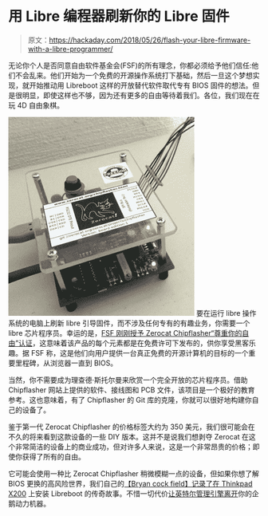 # 用 Libre 编程器刷新你的 Libre 固件

> 原文：<https://hackaday.com/2018/05/26/flash-your-libre-firmware-with-a-libre-programmer/>

无论你个人是否同意自由软件基金会(FSF)的所有理念，你都必须给予他们信任:他们不会乱来。他们开始为一个免费的开源操作系统打下基础，然后一旦这个梦想实现，就开始推动用 Libreboot 这样的开放替代软件取代专有 BIOS 固件的想法。但是很明显，即使这样也不够，因为还有更多的自由等待着我们。各位，我们现在在玩 4D 自由象棋。

[![](img/7e8f0151f75728abd08d080b689286d7.png)](https://hackaday.com/wp-content/uploads/2018/05/zerocat_detail.jpg) 要在运行 libre 操作系统的电脑上刷新 libre 引导固件，而不涉及任何专有的有趣业务，你需要一个 libre 芯片程序员。幸运的是，[FSF 刚刚授予 Zerocat Chipflasher“尊重你的自由”认证](https://www.fsf.org/news/zerocat-chipflasher-board-edition-1-now-fsf-certified-to-respect-your-freedom)，这意味着该产品的每个元素都是在免费许可下发布的，供你享受黑客乐趣。据 FSF 称，这是他们向用户提供一台真正免费的开源计算机的目标的一个重要里程碑，从浏览器一直到 BIOS。

当然，你不需要成为理查德·斯托尔曼来欣赏一个完全开放的芯片程序员。借助 Chipflasher 网站上提供的软件、接线图和 PCB 文件，该项目是一个极好的教育参考。这也意味着，有了 Chipflasher 的 Git 库的克隆，你就可以很好地构建你自己的设备了。

鉴于第一代 Zerocat Chipflasher 的价格标签大约为 350 美元，我们很可能会在不久的将来看到这款设备的一些 DIY 版本。这并不是说我们想剥夺 Zerocat 在这个非常简洁的设备上的商业成功，但对许多人来说，这是一个非常昂贵的价格；即使你获得了所有的自由。

它可能会使用一种比 Zerocat Chipflasher 稍微模糊一点的设备，但如果你想了解 BIOS 更换的高风险世界，我们自己的[【Bryan cock field】记录了在 Thinkpad X200](https://hackaday.com/2016/12/16/installing-libreboot/) 上安装 Libreboot 的传奇故事。不惜一切代价[让英特尔管理引擎离开](https://hackaday.com/2017/12/11/what-you-need-to-know-about-the-intel-management-engine/)你的企鹅动力机器。